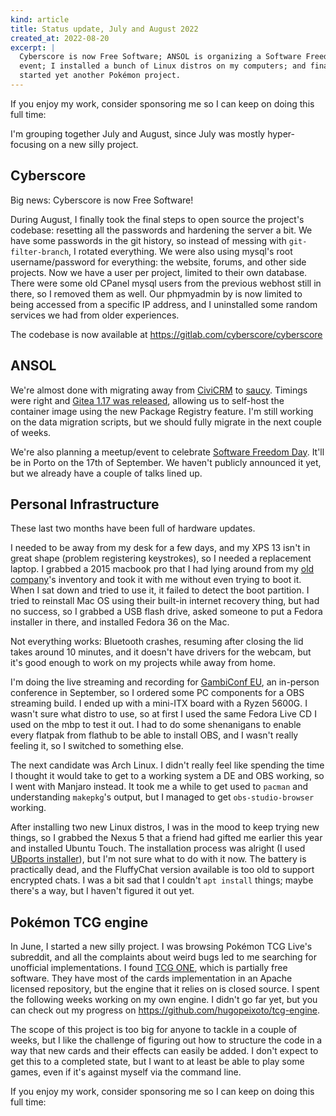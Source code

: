 ```yaml
---
kind: article
title: Status update, July and August 2022
created_at: 2022-08-20
excerpt: |
  Cyberscore is now Free Software; ANSOL is organizing a Software Freedom Day
  event; I installed a bunch of Linux distros on my computers; and finally, I
  started yet another Pokémon project.
---
```


<aside markdown="1">
  If you enjoy my work, consider sponsoring me so I can keep on doing this full
  time: <https://github.com/sponsors/hugopeixoto>
</aside>

I'm grouping together July and August, since July was mostly hyper-focusing on
a new silly project.


## Cyberscore

Big news: Cyberscore is now Free Software!

During August, I finally took the final steps to open source the project's
codebase: resetting all the passwords and hardening the server a bit. We have
some passwords in the git history, so instead of messing with
`git-filter-branch`, I rotated everything. We were also using mysql's root
username/password for everything: the website, forums, and other side projects.
Now we have a user per project, limited to their own database. There were some
old CPanel mysql users from the previous webhost still in there, so I removed
them as well. Our phpmyadmin by is now limited to being accessed from a
specific IP address, and I uninstalled some random services we had from older
experiences.

The codebase is now available at <https://gitlab.com/cyberscore/cyberscore>


## ANSOL

We're almost done with migrating away from [CiviCRM](https://civicrm.org) to
[saucy](https://git.ansol.org/ansol/saucy). Timings were right and [Gitea 1.17
was released](https://blog.gitea.io/2022/07/gitea-1.17.0-is-released/),
allowing us to self-host the container image using the new Package Registry
feature. I'm still working on the data migration scripts, but we should fully
migrate in the next couple of weeks.

We're also planning a meetup/event to celebrate [Software Freedom
Day](https://www.softwarefreedomday.org/). It'll be in Porto on the 17th of
September. We haven't publicly announced it yet, but we already have a couple
of talks lined up.


## Personal Infrastructure

These last two months have been full of hardware updates.

I needed to be away from my desk for a few days, and my XPS 13 isn't in great
shape (problem registering keystrokes), so I needed a replacement laptop. I
grabbed a 2015 macbook pro that I had lying around from my [old
company](https://lifeonmars.pt)'s inventory and took it with me without even
trying to boot it. When I sat down and tried to use it, it failed to detect the
boot partition. I tried to reinstall Mac OS using their built-in internet
recovery thing, but had no success, so I grabbed a USB flash drive, asked
someone to put a Fedora installer in there, and installed Fedora 36 on the Mac.

Not everything works: Bluetooth crashes, resuming after closing the lid takes
around 10 minutes, and it doesn't have drivers for the webcam, but it's good
enough to work on my projects while away from home.

I'm doing the live streaming and recording for [GambiConf
EU](https://gambiconf.dev/), an in-person conference in September, so I ordered
some PC components for a OBS streaming build. I ended up with a mini-ITX board
with a Ryzen 5600G. I wasn't sure what distro to use, so at first I used the
same Fedora Live CD I used on the mbp to test it out. I had to do some
shenanigans to enable every flatpak from flathub to be able to install OBS, and
I wasn't really feeling it, so I switched to something else.

The next candidate was Arch Linux. I didn't really feel like spending the time
I thought it would take to get to a working system a DE and OBS working, so I
went with Manjaro instead. It took me a while to get used to `pacman` and
understanding `makepkg`'s output, but I managed to get `obs-studio-browser`
working.

After installing two new Linux distros, I was in the mood to keep trying new
things, so I grabbed the Nexus 5 that a friend had gifted me earlier this year
and installed Ubuntu Touch. The installation process was alright (I used
[UBports installer](https://devices.ubuntu-touch.io/installer/)), but I'm not
sure what to do with it now. The battery is practically dead, and the
FluffyChat version available is too old to support encrypted chats. I was a bit
sad that I couldn't `apt install` things; maybe there's a way, but I haven't
figured it out yet.


## Pokémon TCG engine

In June, I started a new silly project. I was browsing Pokémon TCG Live's
subreddit, and all the complaints about weird bugs led to me searching for
unofficial implementations. I found [TCG ONE](https://tcgone.net), which is
partially free software. They have most of the cards implementation in an
Apache licensed repository, but the engine that it relies on is closed source.
I spent the following weeks working on my own engine. I didn't go far yet, but
you can check out my progress on <https://github.com/hugopeixoto/tcg-engine>.

The scope of this project is too big for anyone to tackle in a couple of weeks,
but I like the challenge of figuring out how to structure the code in a way
that new cards and their effects can easily be added. I don't expect to get
this to a completed state, but I want to at least be able to play some games,
even if it's against myself via the command line.


<aside markdown="1">
  If you enjoy my work, consider sponsoring me so I can keep on doing this full
  time: <https://github.com/sponsors/hugopeixoto>
</aside>
